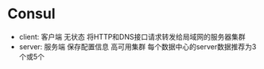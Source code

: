 # Consul

+ client: 客户端 无状态 将HTTP和DNS接口请求转发给局域网的服务器集群
+ server: 服务端 保存配置信息 高可用集群 每个数据中心的server数据推荐为3个或5个
